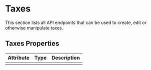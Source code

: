 # Taxes #

This section lists all API endpoints that can be used to create, edit or otherwise manipulate taxes.

## Taxes Properties ##

| Attribute | Type | Description |
| --------- | ---- | ----------- |
|           |      |             |
